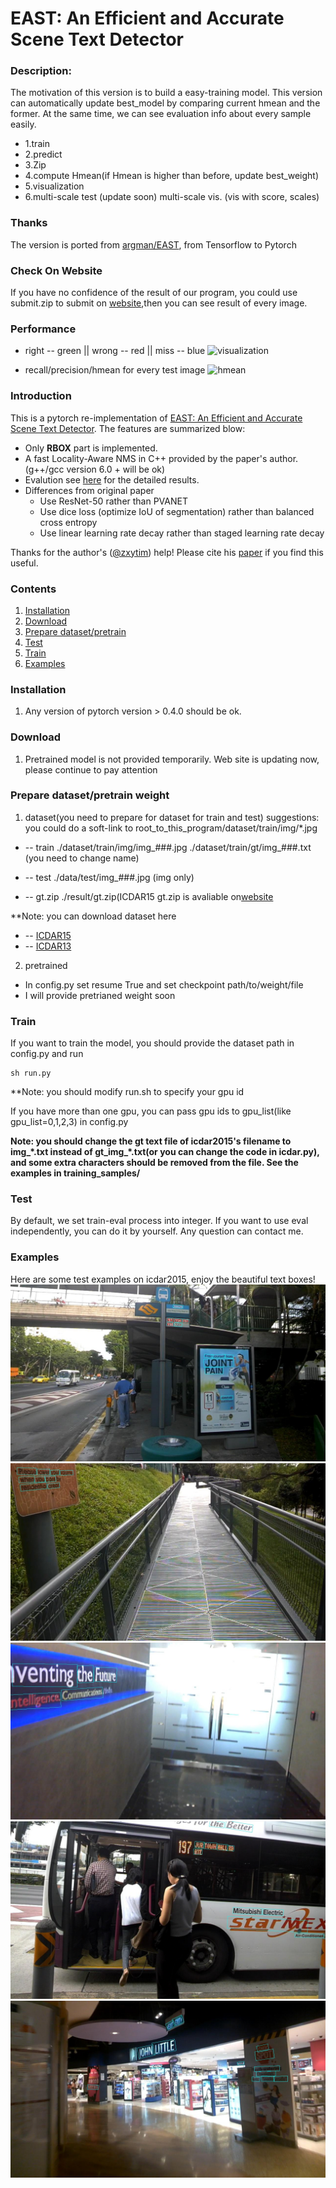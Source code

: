 # EAST: An Efficient and Accurate Scene Text Detector
### Description:
The motivation of this version is to build a easy-training model. 
This version can automatically update best_model by comparing current hmean and the former.
At the same time, we can see evaluation info about every sample easily.

+ 1.train
+ 2.predict 
+ 3.Zip
+ 4.compute Hmean(if Hmean is higher than before, update best_weight)
+ 5.visualization
+ 6.multi-scale test (update soon)
    multi-scale vis. (vis with score, scales)

### Thanks
The version is ported from [argman/EAST](https://github.com/argman/EAST), from Tensorflow to Pytorch

### Check On Website
If you have no confidence of the result of our program, you could use submit.zip to submit on [website](http://rrc.cvc.uab.es/?ch=2&com=mymethods&task=1),then you can see result of every image.

### Performance
+ right -- green || wrong -- red || miss -- blue
![visualization](https://github.com/songdejia/east-pytorch/blob/master/screenshots/vis02.png)


+ recall/precision/hmean for every test image
![hmean](https://github.com/songdejia/east-pytorch/blob/master/screenshots/hmean.png)

### Introduction
This is a pytorch re-implementation of [EAST: An Efficient and Accurate Scene Text Detector](https://arxiv.org/abs/1704.03155v2).
The features are summarized blow:

+ Only **RBOX** part is implemented.
+ A fast Locality-Aware NMS in C++ provided by the paper's author.(g++/gcc version 6.0 + will be ok)
+ Evalution see [here](http://rrc.cvc.uab.es/?ch=4&com=evaluation&view=method_samples&task=1&m=29855&gtv=1) for the detailed results.
+ Differences from original paper
	+ Use ResNet-50 rather than PVANET
	+ Use dice loss (optimize IoU of segmentation) rather than balanced cross entropy
	+ Use linear learning rate decay rather than staged learning rate decay
	
Thanks for the author's ([@zxytim](https://github.com/zxytim)) help!
Please cite his [paper](https://arxiv.org/abs/1704.03155v2) if you find this useful.

### Contents
1. [Installation](#installation)
2. [Download](#download)
3. [Prepare dataset/pretrain](#dataset)
4. [Test](#train)
5. [Train](#test)
6. [Examples](#examples)


### Installation
1. Any version of pytorch version > 0.4.0 should be ok.

### Download
1. Pretrained model is not provided temporarily. Web site is updating now, please continue to pay attention 

### Prepare dataset/pretrain weight
1. dataset(you need to prepare for dataset for train and test)
suggestions: you could do a soft-link to root_to_this_program/dataset/train/img/*.jpg
+ -- train  ./dataset/train/img/img_###.jpg 
	    ./dataset/train/gt/img_###.txt (you need to change name)

+ -- test   ./data/test/img_###.jpg (img only)
+ -- gt.zip ./result/gt.zip(ICDAR15 gt.zip is avaliable on[website](http://rrc.cvc.uab.es/?ch=2&com=mymethods&task=1)

**Note: you can download dataset here
+ -- [ICDAR15](http://rrc.cvc.uab.es/?ch=4&com=downloads)
+ -- [ICDAR13](http://rrc.cvc.uab.es/?ch=2&com=downloads)

2. pretrained  
+ In config.py set resume True and set checkpoint path/to/weight/file
+ I will provide pretrianed weight soon

### Train
If you want to train the model, you should provide the dataset path in config.py and run

```
sh run.py
```
**Note: you should modify run.sh to specify your gpu id

If you have more than one gpu, you can pass gpu ids to gpu_list(like gpu_list=0,1,2,3) in config.py

**Note: you should change the gt text file of icdar2015's filename to img_\*.txt instead of gt_img_\*.txt(or you can change the code in icdar.py), and some extra characters should be removed from the file.
See the examples in training_samples/**

### Test
By default, we set train-eval process into integer.
If you want to use eval independently, you can do it by yourself. Any question can contact me.

### Examples
Here are some test examples on icdar2015, enjoy the beautiful text boxes!
![image_1](demo_images/img_2.jpg)
![image_2](demo_images/img_10.jpg)
![image_3](demo_images/img_14.jpg)
![image_4](demo_images/img_26.jpg)
![image_5](demo_images/img_75.jpg)


